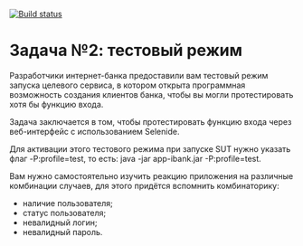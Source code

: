 [![Build status](https://ci.appveyor.com/api/projects/status/erw9p1xvxq393q5o?svg=true)](https://ci.appveyor.com/project/Anasstaisha/testmode)


# Задача №2: тестовый режим

Разработчики интернет-банка предоставили вам тестовый режим запуска целевого сервиса, в котором открыта программная возможность создания клиентов банка, чтобы вы могли протестировать хотя бы функцию входа.

Задача заключается в том, чтобы протестировать функцию входа через веб-интерфейс с использованием Selenide.

Для активации этого тестового режима при запуске SUT нужно указать флаг -P:profile=test, то есть: java -jar app-ibank.jar -P:profile=test.

Вам нужно самостоятельно изучить реакцию приложения на различные комбинации случаев, для этого придётся вспомнить комбинаторику:

* наличие пользователя;
* статус пользователя;
* невалидный логин;
* невалидный пароль.
